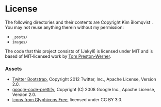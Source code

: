 # License

The following directories and their contents are Copyright Kim Blomqvist
. You may not reuse anything therein without my permission:

- `_posts/`
- `images/`

The code that this project consists of (Jekyll) is licensed under MIT
and is based of MIT-licensed work by [Tom Preston-Werner](http://github.com/mojombo/jekyll).

### Assets

- [Twitter Bootstrap](http://twitter.github.com/bootstrap/), Copyright 2012 Twitter, Inc., Apache License, Version 2.0.
- [google-code-prettify](https://code.google.com/p/google-code-prettify/), Copyright (C) 2008 Google Inc., Apache License, Version 2.0.
- [Icons from Glyphicons Free](http://glyphicons.com/), licensed under CC BY 3.0.

